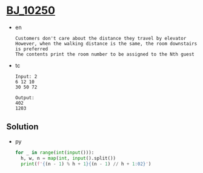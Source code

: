 # [BJ_10250](https://acmicpc.net/problem/10250)

* en

  ```en
  Customers don't care about the distance they travel by elevator
  However, when the walking distance is the same, the room downstairs is preferred
  The contents print the room number to be assigned to the Nth guest
  ```

* tc

  ```tc
  Input: 2
  6 12 10
  30 50 72

  Output:
  402
  1203
  ```

## Solution

* py

  ```py
  for _ in range(int(input())):
    h, w, n = map(int, input().split())
    print(f'{(n - 1) % h + 1}{(n - 1) // h + 1:02}')
  ```
